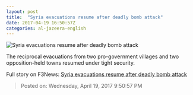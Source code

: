```yaml
---
layout: post
title:  "Syria evacuations resume after deadly bomb attack"
date: 2017-04-19 16:50:57Z
categories: al-jazeera-english
---
```


![Syria evacuations resume after deadly bomb attack](http://www.aljazeera.com/mritems/Images/2017/4/15/e745830599b74e2bbc364a226a96def8_18.jpg)

The reciprocal evacuations from two pro-government villages and two opposition-held towns resumed under tight security.


Full story on F3News: [Syria evacuations resume after deadly bomb attack](http://www.f3nws.com/n/nJypW)

> Posted on: Wednesday, April 19, 2017 9:50:57 PM
